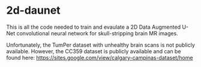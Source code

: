 # 2d-daunet

This is all the code needed to train and evaulate a 2D Data Augmented U-Net convolutional neural network for skull-stripping brain MR images.

Unfortunately, the TumPer dataset with unhealthy brain scans is not publicly available. 
However, the CC359 dataset is publicly available and can be found here: https://sites.google.com/view/calgary-campinas-dataset/home
